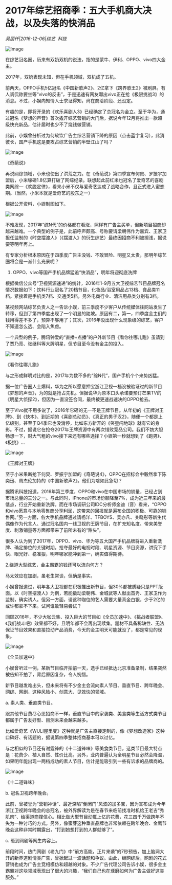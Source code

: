 # 2017年综艺招商季：五大手机商大决战，以及失落的快消品

*吴丽仟|2016-12-06|综艺 
                                                科技*

![Image](http://static.ylzbl.com/uploads/ueditor/php/upload/image/20170724/1500891386198908.jpeg)

在综艺冠名圈，历来有双奶双机的说法，指的是蒙牛、伊利、OPPO、vivo四大金主。

2017年，双奶表现未知，但在手机领域，双机成了五机。

前两天，OPPO手机5亿冠名《中国新歌声2》、2亿拿下《跨界歌王2》被刷屏。有人调侃称要坐等“vivo的反击”，于是迅速有网友曝出vivo正在抢《极限挑战3》的消息。不过，小娱向知情人士求证得知，尚在商洽阶段、还没定。

有趣的是，即将开录的《欢乐喜剧人3》已经确定了总冠名为金立。至于华为，通过冠名《梦想的声音》首次撬开综艺营销的大门后，据说今年12月将推出一款超级快充新品，估计届时也少不了烧钱做营销。

此前，小娱曾分析过为何软饮广告主综艺营销下降的原因（点击蓝字复习），此消彼长，国产手机这是要攻占综艺营销的半壁江山了吗？

![Image](http://p3.pstatp.com/large/31c000013594348fa18f)

《奇葩说》

再说网综领域，小米也使出了洪荒之力。在《奇葩说》第四季宣布何炅、罗振宇加盟后，小米壕砸1.8亿算打破了网综纪录。联想起此前红米也冠名了爱奇艺的喜剧类网综—《欢脱定律》，看来小米不仅与爱奇艺达成了战略合作，且正式进入蜜恋期。（当然，小米本就是爱奇艺的股东之一）

根据公开资料，小娱制图如下。

![Image](http://p9.pstatp.com/large/31bf000135a3d96275a5)

不难发现，2017年“综N代”的价格都在看涨，照样有广告主买单，但新项目招商却越来越难。一个典型的例子是，此前呼声颇高、号称要请梁朝伟作为嘉宾、王家卫担任监制的《时空摆渡人》（《摆渡人》的衍生综艺）最终因招商不利被搁浅，据说要等明年再上。

有专家分析根本原因在于四季度广告主没钱、不敢冒险、明星又太贵，那明年综艺圈将会是一派什么光景呢？

1. OPPO、vivo等国产手机品牌猛追“快消品”，明年将迎彻底洗牌

根据微信公众号“卫视资源速递”的统计，2016年1-9月五大卫视综艺节目品牌冠名情况数据如下：饮料行业冠名了20档节目，化妆品/浴室用品占13档、食品类11档。紧接着是手机类7档、交通类5档，另外电商行业、清洁用品类分别有3档。

某视频网站综艺负责人之一告诉小娱，前三季度不少客户从传统媒体往网站发生了转移，但到了第四季度出现了一个明显的陡坡。原因有二，第一，四季度金主们的钱用得差不多了，预算不够用了；其次，2016年没出现什么现象级的综艺，客户不知道怎么选、会陷入焦虑。

一个典型的例子，腾讯钟爱的“直播+点播”的户外新节目《看你往哪儿跑》虽请到了贾乃亮、张继科等大牌明星，但节目至今没有金主的投入。

![Image](http://p3.pstatp.com/large/31bb0003434805e2e554)

《看你往哪儿跑》

与之形成鲜明对比的是，2017年为数不多的“综N代”，国产手机个个来势凶猛。

据一位广告圈人士爆料，华为之所以愿意押宝浙江卫视一档没被验证过的新节目《梦想的声音》，为的就是抢占先机。但据说华为原本口头承诺要预订芒果TV的《明星大侦探2》，但因为一直没签合同，最终被更速战速决的OPPO抢去。

至于Vivo就不用多说了，2016年它砸的无一不是王牌节目。从年初的《王牌对王牌》、到《快本》、到近期的《喜剧总动员》、《真正的男子汉2》，随便一个都是上亿级别。甚至于Q4季它也没消停，比如东方新开的《笑星闯地球》就有它的身影。不过，据说它在抢夺2017年王牌资源中有两次惜败竞品公司。我们不妨大胆畅想一下，财大气粗的vivo接下来还有哪些选择？小娱第一秒就想到了《跑男》、《极挑》…

![Image](http://p9.pstatp.com/large/31bb0003434710d5d11d)

《王牌对王牌》

至于小米果断抢下何炅、罗振宇加盟的《奇葩说4》，OPPO在招标会中毅然拿下陈奕迅、周杰伦加持的《中国新歌声2》。他们为啥如此急切？

据腾讯科技报道，2016年第三季度，OPPO和vivo在中国市场的销量，已经占到市场总量的三分之一。与此同时，iPhone的市场份额降至7%，成为近三年来的最低点，行业开始重新洗牌。而在市场调研公司IDC分析师金迪（音）看来，“OPPO和vivo愿意与本地零售商分享利润，这带来的回报就是遍布全国的积极、可靠的销售网。”另一方面，各大手机品牌通过请杨洋、TFBOYS、吴亦凡、关晓彤等新生代偶像作为代言人、通过冠名国内一线卫视的王牌节目，在扩充知名度、带来美誉度、刺激销量等方面都带来了前所未有的“甜头”。

很多人认为到了2017年，OPPO、vivo、华为等五大国产手机品牌将进入重新洗牌、确定排位的关键时期。抢夺最好的电视时段、明星资源、节目资源，讲究下手快、眼光好、稳准狠，明年哪家能冲到第一，确实值得期待。

2.绕道大型综艺，金主霸霸的钱还可以流向何方？

马太效应在加剧，虽老生常谈，但确是事实。

小娱曾报道过，明年各大卫视都在积极推出新节目，但30%都被质疑只是PPT版面。以《时空摆渡人》为例，若能撬动梁朝伟、金城武等人献出首秀、王家卫作为监制，确实诱人。但另一方面，请这种咖位的艺人需要大量真金白银，少于2亿的或许都拿不下来。试问谁敢轻易尝试？

回顾2016年，不少大咖云集、投入巨大的节目如《全员加速中》、《挑战者联盟》、《我们战斗吧》效果都不好，且明年都不会再出现续集。题材不具备稀缺性、无法保证节目效果和直接拉动产品消费，今天的金主明天可能就没了，都是常见的现象。

![Image](http://p1.pstatp.com/large/31bf000135a2417e2532)

《全员加速中》

小娱曾听过一例，某新节目临开拍前一天，选手已经抵达北京准备录制，结果突然被告知不拍了，背后原因复杂，令人惋惜。

新节目越发难出头，但未来将有不少金主会流向素人节目、垂直节目、跨年晚会、网综、网剧，这种风险小、创意大、见效快的领域。

a. 素人类、垂直类节目。

跟其他节目费尽心思招商不一样，垂直节目中的家装类、美食类等生活方式类节目都属于广告友好型、目测未来会越来越多。

比如爱奇艺《WULI屋里变》这种就是广告主直接定制的，像《梦想改造家》这种口碑好、有话题的，据说第四季整体招商基本可以过亿。

与之相似的节目还有谢霆锋的《十二道锋味》等美食类节目，这类节目最大特点是：花费少、植入自然、性价比高。另外，业内普遍认为全明星节目必然会降温，如果明年能出现一两档成功的素人节目，估计是能吸引到一些有诉求的品牌商的。

![Image](http://p3.pstatp.com/large/31ba0003437807ad189e)

《十二道锋味》

b. 冠名卫视跨年晚会。

此前，曾被誉为“营销神话”、最近深陷“倒闭门”风波的加多宝，因为宣布成为今年浙江卫视跨年晚会的总冠名，被外界解读为是在春节来临前找准时机给王老吉“秀肌肉”、给渠道商撑信心。相比做大型节目动辄上亿的花费，花三四千万做跨年不失为一种讨巧的方式。另外，像蜜芽这种垂直品牌也非常依赖在跨年晚会、金鹰节晚会这种非常时期露出，“打到她想打到的人群就够了”。

c. 砸到网剧等网生内容上。

前段时间，热门网剧《老九门》中“前方高能，正片来袭”的7秒预告，加上脑洞大开的新养道剧情类广告，曾掀起过一波话题和争议。由此，继网综后，网剧的花式营销也成为广告主竞相模仿和超越的对象。不少广告代理公司告诉小娱，很多金主霸霸对这块领域表现出了很大的兴趣，“我们自己也在琢磨如何为广告主做好这类服务。”

